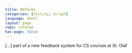 ```yaml
---
title: Referee
categories: [utility, script]
language: Shell
layout: page
repo: referee
has-page: false
---
```


[…] part of a new feedback system for CS courses at St. Olaf
